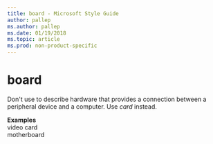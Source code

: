 ```yaml
---
title: board - Microsoft Style Guide
author: pallep
ms.author: pallep
ms.date: 01/19/2018
ms.topic: article
ms.prod: non-product-specific
---
```


# board

Don't use to describe hardware that provides a connection between a peripheral device and a computer. Use *card* instead.

**Examples**  
video card   
motherboard
